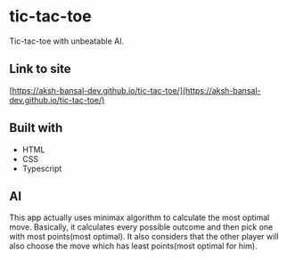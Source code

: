 # tic-tac-toe

Tic-tac-toe with unbeatable AI. 

## Link to site
[https://aksh-bansal-dev.github.io/tic-tac-toe/](https://aksh-bansal-dev.github.io/tic-tac-toe/)

## Built with
- HTML
- CSS
- Typescript

## AI
This app actually uses minimax algorithm to calculate the most optimal move. Basically, it calculates every possible outcome and then pick one with most points(most optimal).
It also considers that the other player will also choose the move which has least points(most optimal for him).

